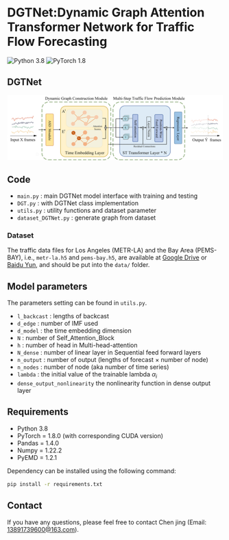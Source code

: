 # DGTNet:Dynamic Graph Attention Transformer Network for Traffic Flow Forecasting 
![Python 3.8](https://img.shields.io/badge/Python-3.8-green.svg?style=plastic)
![PyTorch 1.8](https://img.shields.io/badge/PyTorch%20-%23EE4C2C.svg?style=plastic)

## DGTNet
<p align='center'>
  <img src="DGTNet.png" alt="architecture" width="600"/>
</p>

## Code
- `main.py` : main DGTNet model interface with training and testing
- `DGT.py` : with DGTNet class implementation
- `utils.py` : utility functions and dataset parameter
- `dataset_DGTNet.py` : generate graph from dataset

### Dataset
The traffic data files for Los Angeles (METR-LA) and the Bay Area (PEMS-BAY), i.e., `metr-la.h5` and `pems-bay.h5`, are available at [Google Drive](https://drive.google.com/open?id=10FOTa6HXPqX8Pf5WRoRwcFnW9BrNZEIX) or [Baidu Yun](https://pan.baidu.com/s/14Yy9isAIZYdU__OYEQGa_g), and should be
put into the `data/` folder.


## Model parameters
The parameters setting can be found in `utils.py`.
- `l_backcast` : lengths of backcast
- `d_edge` : number of IMF used
- `d_model` : the time embedding dimension
- `N` : number of Self_Attention_Block
- `h` : number of head in Multi-head-attention
- `N_dense` : number of linear layer in Sequential feed forward layers
- `n_output` : number of output (lengths of forecast $\times$ number of node)
- `n_nodes` : number of node (aka number of time series)
- `lambda` : the initial value of the trainable lambda $\alpha_i$
- `dense_output_nonlinearity` the nonlinearity function in dense output layer

## Requirements
- Python 3.8
- PyTorch = 1.8.0 (with corresponding CUDA version)
- Pandas = 1.4.0
- Numpy = 1.22.2
- PyEMD = 1.2.1

Dependency can be installed using the following command:
```bash
pip install -r requirements.txt
```


## Contact
If you have any questions, please feel free to contact Chen jing (Email: 13891739600@163.com).
